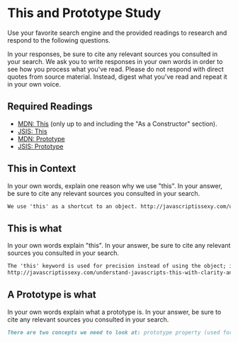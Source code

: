 # This and Prototype Study

Use your favorite search engine and the provided readings to research and
respond to the following questions.

In your responses, be sure to cite any relevant sources you consulted in your
search. We ask you to write responses in your own words in order to see how you
process what you've read. Please do not respond with direct quotes from source
material. Instead, digest what you've read and repeat it in your own voice.

## Required Readings

-   [MDN: This](https://developer.mozilla.org/en-US/docs/Web/JavaScript/Reference/Operators/this)
(only up to and including the "As a Constructor" section).
-   [JSIS: This](http://javascriptissexy.com/understand-javascripts-this-with-clarity-and-master-it/)
-   [MDN: Prototype](https://developer.mozilla.org/en-US/docs/Learn/JavaScript/Objects/Object_prototypes)
-   [JSIS: Prototype](http://javascriptissexy.com/javascript-prototype-in-plain-detailed-language/)

## This in Context

In your own words, explain one reason why we use "this". In your answer, be
sure to cite any relevant sources you consulted in your search.

```md
We use 'this' as a shortcut to an object. http://javascriptissexy.com/understand-javascripts-this-with-clarity-and-master-it/.
```

## This is what

In your own words explain "this".  In your answer, be
sure to cite any relevant sources you consulted in your search.

```md
The 'this' keyword is used for precision instead of using the object; it makes code look more clear, unambiguous; it refers to an object that a function is bound to.
http://javascriptissexy.com/understand-javascripts-this-with-clarity-and-master-it/
```

## A Prototype is what

In your own words explain what a prototype is.  In your answer, be
sure to cite any relevant sources you consulted in your search.

```md
There are two concepts we need to look at: prototype property (used for inheritance meaning adding methods and functions on a prototype property to make those available) and prototype attribute (more of a characterisitic of the object). Objects created from object literals and object constructor inherit from the Object.constructor. In short, a property is a variable defined on a function.
```
